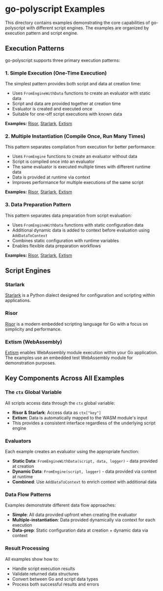 # go-polyscript Examples

This directory contains examples demonstrating the core capabilities of go-polyscript with different script engines. The examples are organized by execution pattern and script engine.

## Execution Patterns

go-polyscript supports three primary execution patterns:

### 1. Simple Execution (One-Time Execution)

The simplest pattern provides both script and data at creation time:

- Uses `FromEngineWithData` functions to create an evaluator with static data
- Script and data are provided together at creation time
- Evaluator is created and executed once
- Suitable for one-off script executions with known data

**Examples:** [Risor](/examples/simple/risor), [Starlark](/examples/simple/starlark), [Extism](/examples/simple/extism)

### 2. Multiple Instantiation (Compile Once, Run Many Times)

This pattern separates compilation from execution for better performance:

- Uses `FromEngine` functions to create an evaluator without data
- Script is compiled once into an evaluator
- The same evaluator is executed multiple times with different runtime data
- Data is provided at runtime via context
- Improves performance for multiple executions of the same script

**Examples:** [Risor](/examples/multiple-instantiation/risor), [Starlark](/examples/multiple-instantiation/starlark), [Extism](/examples/multiple-instantiation/extism)

### 3. Data Preparation Pattern

This pattern separates data preparation from script evaluation:

- Uses `FromEngineWithData` functions with static configuration data
- Additional dynamic data is added to context before evaluation using `AddDataToContext`
- Combines static configuration with runtime variables
- Enables flexible data preparation workflows

**Examples:** [Risor](/examples/data-prep/risor), [Starlark](/examples/data-prep/starlark), [Extism](/examples/data-prep/extism)

## Script Engines

### Starlark

[Starlark](https://github.com/google/starlark-go) is a Python dialect designed for configuration and scripting within applications.

### Risor

[Risor](https://github.com/risor-io/risor) is a modern embedded scripting language for Go with a focus on simplicity and performance.

### Extism (WebAssembly)

[Extism](https://extism.org/) enables WebAssembly module execution within your Go application. The examples use an embedded test WebAssembly module for demonstration purposes.

## Key Components Across All Examples

### The `ctx` Global Variable

All scripts access data through the `ctx` global variable:

- **Risor & Starlark**: Access data as `ctx["key"]` 
- **Extism**: Data is automatically mapped to the WASM module's input
- This provides a consistent interface regardless of the underlying script engine

### Evaluators

Each example creates an evaluator using the appropriate function:

- **Static Data**: `FromEngineWithData(script, data, logger)` - data provided at creation
- **Dynamic Data**: `FromEngine(script, logger)` - data provided via context at runtime
- **Combined**: Use `AddDataToContext` to enrich context with additional data

### Data Flow Patterns

Examples demonstrate different data flow approaches:

- **Simple**: All data provided upfront when creating the evaluator
- **Multiple-instantiation**: Data provided dynamically via context for each execution
- **Data-prep**: Static configuration data at creation + dynamic data via context

### Result Processing

All examples show how to:
- Handle script execution results
- Validate returned data structures
- Convert between Go and script data types
- Process both successful results and errors